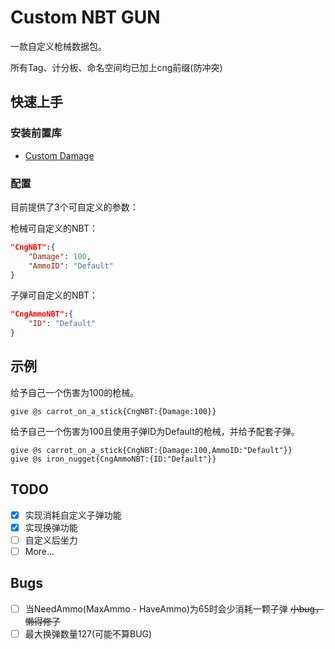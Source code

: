 # Custom NBT GUN
一款自定义枪械数据包。

所有Tag、计分板、命名空间均已加上cng前缀(防冲突)

## 快速上手

### 安装前置库

- [Custom Damage](https://www.mcmod.cn/class/8873.html)

### 配置
目前提供了3个可自定义的参数：

枪械可自定义的NBT：
```JSON
"CngNBT":{
    "Damage": 100,
    "AmmoID": "Default"
}
```

子弹可自定义的NBT：
```JSON
"CngAmmoNBT":{
    "ID": "Default"
}
```

## 示例

给予自己一个伤害为100的枪械。

```MCFUNCTION
give @s carrot_on_a_stick{CngNBT:{Damage:100}}
```

给予自己一个伤害为100且使用子弹ID为Default的枪械，并给予配套子弹。

```MCFUNCTION
give @s carrot_on_a_stick{CngNBT:{Damage:100,AmmoID:"Default"}}
give @s iron_nugget{CngAmmoNBT:{ID:"Default"}}
```

## TODO

- [x] 实现消耗自定义子弹功能
- [x] 实现换弹功能
- [ ] 自定义后坐力
- [ ] More...

## Bugs

- [ ] 当NeedAmmo(MaxAmmo - HaveAmmo)为65时会少消耗一颗子弹 ~~小bug，懒得修了~~
- [ ] 最大换弹数量127(可能不算BUG)